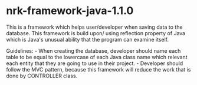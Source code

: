 # nrk-framework-java-1.1.0
This is a framework which helps user/developer when saving data to the database. This framework is build upon/ using reflection property of Java which is Java's unusual ability that the program can examine itself.

Guidelines:
    - When creating the database, developer should name each table to be equal to the lowercase of each Java class name which relevant each entity that they are going to use in their project.
    - Developer should follow the MVC pattern, because this framework will reduce the work that is done by CONTROLLER class.
